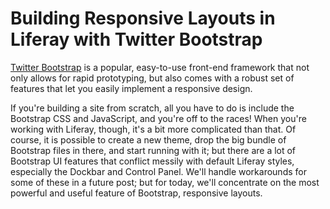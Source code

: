 # Building Responsive Layouts in Liferay with Twitter Bootstrap

[Twitter Bootstrap](http://twitter.github.com/bootstrap/) is a popular, easy-to-use front-end framework that not only allows for rapid prototyping, but also comes with a robust set of features that let you easily implement a responsive design.

If you're building a site from scratch, all you have to do is include the Bootstrap CSS and JavaScript, and you're off to the races! When you're working with Liferay, though, it's a bit more complicated than that. Of course, it is possible to create a new theme, drop the big bundle of Bootstrap files in there, and start running with it; but there are a lot of Bootstrap UI features that conflict messily with default Liferay styles, especially the Dockbar and Control Panel. We'll handle workarounds for some of these in a future post; but for today, we'll concentrate on the most powerful and useful feature of Bootstrap, responsive layouts.